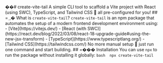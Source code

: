 ��#   c r e a t e - v i t e - t a i l 
 
 
 
 A   s i m p l e   C L I   t o o l   t o   s c a f f o l d   a   V i t e   p r o j e c t   w i t h   R e a c t   ( u s i n g   S W C ) ,   T y p e S c r i p t ,   a n d   T a i l w i n d   C S S     a l l   p r e - c o n f i g u r e d   f o r   y o u ! 
 
 
 
 # #   =؀�  W h a t   i s   ` c r e a t e - v i t e - t a i l ` ? 
 
 
 
 ` c r e a t e - v i t e - t a i l `   i s   a n   n p m   p a c k a g e   t h a t   a u t o m a t e s   t h e   s e t u p   o f   a   m o d e r n   f r o n t e n d   d e v e l o p m e n t   e n v i r o n m e n t   u s i n g : 
 
 
 
 -   [ V i t e ] ( h t t p s : / / v i t e j s . d e v / ) 
 
 -   [ R e a c t   ( w i t h   S W C ) ] ( h t t p s : / / r e a c t . d e v / b l o g / 2 0 2 2 / 0 3 / 0 8 / r e a c t - 1 8 - u p g r a d e - g u i d e # u s i n g - t h e - n e w - j s x - t r a n s f o r m ) 
 
 -   [ T y p e S c r i p t ] ( h t t p s : / / w w w . t y p e s c r i p t l a n g . o r g / ) 
 
 -   [ T a i l w i n d   C S S ] ( h t t p s : / / t a i l w i n d c s s . c o m / ) 
 
 
 
 N o   m o r e   m a n u a l   s e t u p     j u s t   r u n   o n e   c o m m a n d   a n d   s t a r t   b u i l d i n g . 
 
 
 
 # #   =���  I n s t a l l a t i o n 
 
 
 
 Y o u   c a n   u s e   ` n p x `   t o   r u n   t h e   p a c k a g e   w i t h o u t   i n s t a l l i n g   i t   g l o b a l l y : 
 
 
 
 ` ` ` b a s h 
 
 n p x   c r e a t e - v i t e - t a i l 
 
 ` ` ` 
 
 
